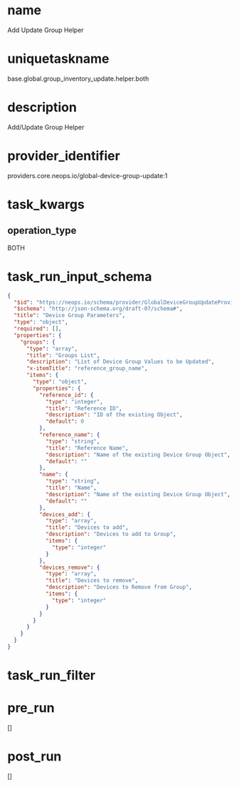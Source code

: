 # name
Add Update Group Helper
# uniquetaskname
base.global.group_inventory_update.helper.both
# description
Add/Update Group Helper
# provider_identifier
providers.core.neops.io/global-device-group-update:1
# task_kwargs
## operation_type
BOTH
# task_run_input_schema
```json
{
  "$id": "https://neops.io/schema/provider/GlobalDeviceGroupUpdateProviderInput.json",
  "$schema": "http://json-schema.org/draft-07/schema#",
  "title": "Device Group Parameters",
  "type": "object",
  "required": [],
  "properties": {
    "groups": {
      "type": "array",
      "title": "Groups List",
      "description": "List of Device Group Values to be Updated",
      "x-itemTitle": "reference_group_name",
      "items": {
        "type": "object",
        "properties": {
          "reference_id": {
            "type": "integer",
            "title": "Reference ID",
            "description": "ID of the existing Object",
            "default": 0
          },
          "reference_name": {
            "type": "string",
            "title": "Reference Name",
            "description": "Name of the existing Device Group Object",
            "default": ""
          },
          "name": {
            "type": "string",
            "title": "Name",
            "description": "Name of the existing Device Group Object",
            "default": ""
          },
          "devices_add": {
            "type": "array",
            "title": "Devices to add",
            "description": "Devices to add to Group",
            "items": {
              "type": "integer"
            }
          },
          "devices_remove": {
            "type": "array",
            "title": "Devices to remove",
            "description": "Devices to Remove from Group",
            "items": {
              "type": "integer"
            }
          }
        }
      }
    }
  }
}
```
# task_run_filter

# pre_run
[]
# post_run
[]
